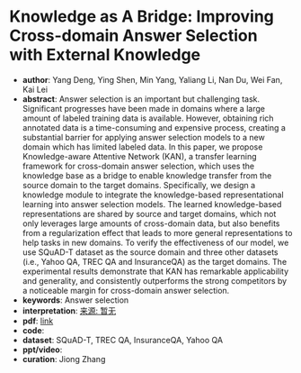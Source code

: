 # Knowledge as A Bridge: Improving Cross-domain Answer Selection with External Knowledge
* **author**: Yang Deng, Ying Shen, Min Yang, Yaliang Li, Nan Du, Wei Fan, Kai Lei
* **abstract**: Answer selection is an important but challenging task. Significant progresses have been made in domains where a large amount of labeled training data is available. However, obtaining rich annotated data is a time-consuming and expensive process, creating a substantial barrier for applying answer selection models to a new domain which has limited labeled data. In this paper, we propose Knowledge-aware Attentive Network (KAN), a transfer learning framework for cross-domain answer selection, which uses the knowledge base as a bridge to enable knowledge transfer from the source domain to the target domains. Specifically, we design a knowledge module to integrate the knowledge-based representational learning into answer selection models. The learned knowledge-based representations are shared by source and target domains, which not only leverages large amounts of cross-domain data, but also benefits from a regularization effect that leads to more general representations to help tasks in new domains. To verify the effectiveness of our model, we use SQuAD-T dataset as the source domain and three other datasets (i.e., Yahoo QA, TREC QA and InsuranceQA) as the target domains. The experimental results demonstrate that KAN has remarkable applicability and generality, and consistently outperforms the strong competitors by a noticeable margin for cross-domain answer selection.
* **keywords**: Answer selection
* **interpretation**: [来源: 暂无]()
* **pdf**: [link](https://www.aclweb.org/anthology/C18-1279.pdf)
* **code**: 
* **dataset**: SQuAD-T, TREC QA, InsuranceQA, Yahoo QA
* **ppt/video**:
* **curation**: Jiong Zhang 